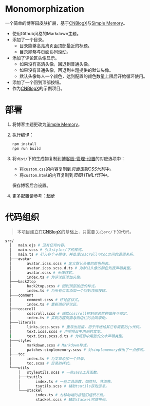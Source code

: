# Monomorphization

一个简单的博客园皮肤扩展，基于[CNBlogX][CNBlogX]与[Simple Memory][SimpleMemory]。

[CNBlogX]: <https://github.com/moeshinyo/create-cnblogx>
[SimpleMemory]: <https://www.cnblogs.com/SkinUser.aspx?SkinName=SimpleMemory>

- 使用Github风格的Markdown主题。
- 添加了一个目录。
  - 目录能够高亮离页面顶部最近的标题。
  - 目录能够与页面协同滚动。
- 添加了评论区头像显示。
  - 如果没有高清头像，回退到普通头像。
  - 如果没有普通头像，回退到主题提供的默认头像。
  - 默认头像每人一个颜色，达到配置的颜色数量上限后开始循环使用。
- 添加了一个回到顶部按钮。
- 作为[CNBlogX][CNBlogX]的示例项目。

# 部署

1. 将博客主题更改为[Simple Memory][SimpleMemory]。

2. 执行编译：

   ```bash
   npm install
   npm run build
   ```

2. 将`dist/`下的生成物复制到[博客园-管理-设置](<https://i.cnblogs.com/settings>)的对应选项中：

   - 将`custom.css`的内容复制到*页面定制CSS代码*中。
   - 将`custom.html`的内容复制到*页脚HTML代码*中。

   保存博客后台设置。
   
4. 更多配置请参考：[起步](<https://github.com/moeshinyo/cnblogx-starter#%E8%B5%B7%E6%AD%A5>)

# 代码组织

> 本项目建立在[CNBlogX][CNBlogX]的基础上，只需要关心`src/`下的代码。

```bash
src/
  │   main.ejs # 没有任何内容。
  │   main.scss # 引入styles/下的样式。
  │   main.ts # 引入各个子模块，并处理coscroll与toc之间的逻辑关系。
  ├───avatar
  │       avatar.icss.scss # 定义默认头像的颜色列表。
  │       avatar.icss.scss.d.ts # 为默认头像的颜色列表声明类型。
  │       avatar.scss # 头像样式。
  │       index.ts # 为评论区添加头像。
  ├───back2top
  │       back2top.scss # 回到顶部按钮的样式。
  │       index.ts # 为所有页面添加一个回到顶部按钮。
  ├───comment
  │       comment.scss # 评论区样式。
  │       index.ts # 重新组织评论区。
  ├───coscroll
  │       coscroll.scss # 辅助coscroll控制侧边栏的偏移与锁定。
  │       index.ts # 实现内容页面与侧边栏的协同滚动。
  ├───literals
  │       links.icss.scss # 重导出链接，用于传递给其它有需要的js代码。
  │       text.icss.scss # 声明项目中用到的文本。
  |       text.icss.scss.d.ts # 为项目中用到的文本声明类型。
  ├───styles
  │       markdown.scss # Markdown样式。
  │       patches-simplememory.scss # 对simplememory做出了一点修改。
  ├───toc
  │       index.ts # 为文章添加一个目录。
  │       toc.scss # 目录的样式。
  └───utils
      │   styleutils.scss # 一些Sass工具函数。
      ├───tsutils
      │       index.ts # 一些工具函数，如防抖、节流等。
      │       tsutils.scss # 辅助tsutils获取信息。
      └───stackel
              index.ts # 为移动端的按钮们组织布局。
              stackel.scss # 辅助stackel完成布局。
```

